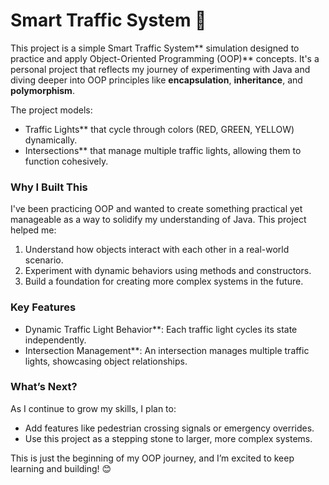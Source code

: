 # Smart Traffic System 🚦

This project is a simple Smart Traffic System** simulation designed to practice and apply Object-Oriented Programming (OOP)** concepts. It's a personal project that reflects my journey of experimenting with Java and diving deeper into OOP principles like **encapsulation**, **inheritance**, and **polymorphism**.

The project models:
- Traffic Lights** that cycle through colors (RED, GREEN, YELLOW) dynamically.
- Intersections** that manage multiple traffic lights, allowing them to function cohesively.

### Why I Built This
I've been practicing OOP and wanted to create something practical yet manageable as a way to solidify my understanding of Java. This project helped me:
1. Understand how objects interact with each other in a real-world scenario.
2. Experiment with dynamic behaviors using methods and constructors.
3. Build a foundation for creating more complex systems in the future.

### Key Features
- Dynamic Traffic Light Behavior**: Each traffic light cycles its state independently.
- Intersection Management**: An intersection manages multiple traffic lights, showcasing object relationships.

### What’s Next?
As I continue to grow my skills, I plan to:
- Add features like pedestrian crossing signals or emergency overrides.
- Use this project as a stepping stone to larger, more complex systems.

This is just the beginning of my OOP journey, and I’m excited to keep learning and building! 😊
